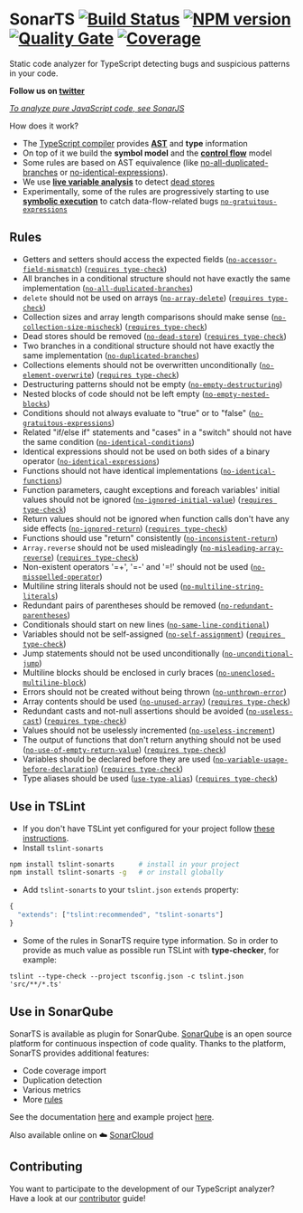 # SonarTS [![Build Status](https://travis-ci.org/SonarSource/SonarTS.svg?branch=master)](https://travis-ci.org/SonarSource/SonarTS) [![NPM version](https://badge.fury.io/js/tslint-sonarts.svg)](http://badge.fury.io/js/tslint-sonarts) [![Quality Gate](https://next.sonarqube.com/sonarqube/api/badges/gate?key=sonarts)](https://next.sonarqube.com/sonarqube/dashboard?id=sonarts) [![Coverage](https://next.sonarqube.com/sonarqube/api/badges/measure?key=sonarts&metric=coverage)](https://next.sonarqube.com/sonarqube/component_measures/domain/Coverage?id=sonarts)

Static code analyzer for TypeScript detecting bugs and suspicious patterns in your code.

**Follow us on [twitter](https://twitter.com/sonardash)** <br>

_[To analyze pure JavaScript code, see SonarJS](https://github.com/SonarSource/sonarjs)_

How does it work?

* The [TypeScript compiler](https://github.com/Microsoft/TypeScript/wiki/Using-the-Compiler-API) provides [**AST**](https://en.wikipedia.org/wiki/Abstract_syntax_tree) and **type** information
* On top of it we build the **symbol model** and the [**control flow**](https://en.wikipedia.org/wiki/Control_flow_graph) model
* Some rules are based on AST equivalence (like [no-all-duplicated-branches][`no-all-duplicated-branches`] or [no-identical-expressions][`no-identical-expressions`]).
* We use **[live variable analysis](https://en.wikipedia.org/wiki/Live_variable_analysis)** to detect [dead stores][`no-dead-store`]
* Experimentally, some of the rules are progressively starting to use **[symbolic execution](https://en.wikipedia.org/wiki/Symbolic_execution)** to catch data-flow-related bugs [`no-gratuitous-expressions`]

## Rules

* Getters and setters should access the expected fields ([`no-accessor-field-mismatch`]) ([`requires type-check`])
* All branches in a conditional structure should not have exactly the same implementation ([`no-all-duplicated-branches`])
* `delete` should not be used on arrays ([`no-array-delete`]) ([`requires type-check`])
* Collection sizes and array length comparisons should make sense ([`no-collection-size-mischeck`]) ([`requires type-check`])
* Dead stores should be removed ([`no-dead-store`]) ([`requires type-check`])
* Two branches in a conditional structure should not have exactly the same implementation ([`no-duplicated-branches`])
* Collections elements should not be overwritten unconditionally ([`no-element-overwrite`]) ([`requires type-check`])
* Destructuring patterns should not be empty ([`no-empty-destructuring`])
* Nested blocks of code should not be left empty ([`no-empty-nested-blocks`])
* Conditions should not always evaluate to "true" or to "false" ([`no-gratuitous-expressions`])
* Related "if/else if" statements and "cases" in a "switch" should not have the same condition ([`no-identical-conditions`])
* Identical expressions should not be used on both sides of a binary operator ([`no-identical-expressions`])
* Functions should not have identical implementations ([`no-identical-functions`])
* Function parameters, caught exceptions and foreach variables' initial values should not be ignored ([`no-ignored-initial-value`]) ([`requires type-check`])
* Return values should not be ignored when function calls don't have any side effects ([`no-ignored-return`]) ([`requires type-check`])
* Functions should use "return" consistently ([`no-inconsistent-return`])
* `Array.reverse` should not be used misleadingly ([`no-misleading-array-reverse`]) ([`requires type-check`])
* Non-existent operators '=+', '=-' and '=!' should not be used ([`no-misspelled-operator`])
* Multiline string literals should not be used ([`no-multiline-string-literals`])
* Redundant pairs of parentheses should be removed ([`no-redundant-parentheses`])
* Conditionals should start on new lines ([`no-same-line-conditional`])
* Variables should not be self-assigned ([`no-self-assignment`]) ([`requires type-check`])
* Jump statements should not be used unconditionally ([`no-unconditional-jump`])
* Multiline blocks should be enclosed in curly braces ([`no-unenclosed-multiline-block`])
* Errors should not be created without being thrown ([`no-unthrown-error`])
* Array contents should be used ([`no-unused-array`]) ([`requires type-check`])
* Redundant casts and not-null assertions should be avoided ([`no-useless-cast`]) ([`requires type-check`])
* Values should not be uselessly incremented ([`no-useless-increment`])
* The output of functions that don't return anything should not be used ([`no-use-of-empty-return-value`]) ([`requires type-check`])
* Variables should be declared before they are used ([`no-variable-usage-before-declaration`]) ([`requires type-check`])
* Type aliases should be used ([`use-type-alias`]) ([`requires type-check`])

[`no-accessor-field-mismatch`]: ./tslint-sonarts/docs/rules/no-accessor-field-mismatch.md
[`no-all-duplicated-branches`]: ./tslint-sonarts/docs/rules/no-all-duplicated-branches.md
[`no-array-delete`]: ./tslint-sonarts/docs/rules/no-array-delete.md
[`no-collection-size-mischeck`]: ./tslint-sonarts/docs/rules/no-collection-size-mischeck.md
[`no-dead-store`]: ./tslint-sonarts/docs/rules/no-dead-store.md
[`no-duplicated-branches`]: ./tslint-sonarts/docs/rules/no-duplicated-branches.md
[`no-element-overwrite`]: tslint-sonarts/docs/rules/no-element-overwrite.md
[`no-empty-destructuring`]: ./tslint-sonarts/docs/rules/no-empty-destructuring.md
[`no-empty-nested-blocks`]: ./tslint-sonarts/docs/rules/no-empty-nested-blocks.md
[`no-gratuitous-expressions`]: ./tslint-sonarts/docs/rules/no-gratuitous-expressions.md
[`no-identical-conditions`]: ./tslint-sonarts/docs/rules/no-identical-conditions.md
[`no-identical-expressions`]: ./tslint-sonarts/docs/rules/no-identical-expressions.md
[`no-identical-functions`]: ./tslint-sonarts/docs/rules/no-identical-functions.md
[`no-ignored-initial-value`]: ./tslint-sonarts/docs/rules/no-ignored-initial-value.md
[`no-ignored-return`]: ./tslint-sonarts/docs/rules/no-ignored-return.md
[`no-inconsistent-return`]: ./tslint-sonarts/docs/rules/no-inconsistent-return.md
[`no-misleading-array-reverse`]: ./tslint-sonarts/docs/rules/no-misleading-array-reverse.md
[`no-misspelled-operator`]: ./tslint-sonarts/docs/rules/no-misspelled-operator.md
[`no-multiline-string-literals`]: ./tslint-sonarts/docs/rules/no-multiline-string-literals.md
[`no-redundant-parentheses`]: ./tslint-sonarts/docs/rules/no-redundant-parentheses.md
[`no-same-line-conditional`]: ./tslint-sonarts/docs/rules/no-same-line-conditional.md
[`no-self-assignment`]: ./tslint-sonarts/docs/rules/no-self-assignment.md
[`no-unconditional-jump`]: ./tslint-sonarts/docs/rules/no-unconditional-jump.md
[`no-unenclosed-multiline-block`]: ./tslint-sonarts/docs/rules/no-unenclosed-multiline-block.md
[`no-unthrown-error`]: ./tslint-sonarts/docs/rules/no-unthrown-error.md
[`no-unused-array`]: ./tslint-sonarts/docs/rules/no-unused-array.md
[`no-useless-cast`]: ./tslint-sonarts/docs/rules/no-useless-cast.md
[`no-useless-increment`]: ./tslint-sonarts/docs/rules/no-useless-increment.md
[`no-use-of-empty-return-value`]: ./tslint-sonarts/docs/rules/no-use-of-empty-return-value.md
[`no-variable-usage-before-declaration`]: ./tslint-sonarts/docs/rules/no-variable-usage-before-declaration.md
[`use-type-alias`]: ./tslint-sonarts/docs/rules/use-type-alias.md
[`requires type-check`]: https://palantir.github.io/tslint/usage/type-checking/

## Use in TSLint

* If you don't have TSLint yet configured for your project follow [these instructions](https://github.com/palantir/tslint#installation--usage).
* Install `tslint-sonarts`

```sh
npm install tslint-sonarts      # install in your project
npm install tslint-sonarts -g   # or install globally
```

* Add `tslint-sonarts` to your `tslint.json` `extends` property:

```javascript
{
  "extends": ["tslint:recommended", "tslint-sonarts"]
}
```

* Some of the rules in SonarTS require type information. So in order to provide as much value as possible run TSLint with **type-checker**, for example:

```
tslint --type-check --project tsconfig.json -c tslint.json 'src/**/*.ts'
```

## Use in SonarQube

SonarTS is available as plugin for SonarQube. [SonarQube](https://www.sonarqube.org/) is an open source platform for continuous inspection of code quality.
Thanks to the platform, SonarTS provides additional features:

* Code coverage import
* Duplication detection
* Various metrics
* More [rules](https://rules.sonarsource.com/typescript)

See the documentation [here](https://docs.sonarqube.org/display/PLUG/SonarTS) and example project [here](https://github.com/SonarSource/SonarTS-example/).

Also available online on :cloud: [SonarCloud](https://sonarcloud.io/)

## Contributing

You want to participate to the development of our TypeScript analyzer?
Have a look at our [contributor](./CONTRIBUTING.md) guide!
